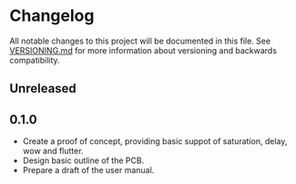 # Changelog

All notable changes to this project will be documented in this file. See
[VERSIONING.md](VERSIONING.md) for more information about versioning and
backwards compatibility.

## Unreleased

## 0.1.0

* Create a proof of concept, providing basic suppot of saturation, delay,
  wow and flutter.
* Design basic outline of the PCB.
* Prepare a draft of the user manual.
